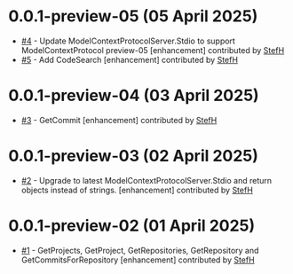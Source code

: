 # 0.0.1-preview-05 (05 April 2025)
- [#4](https://github.com/StefH/mcpserver.azuredevops/pull/4) - Update ModelContextProtocolServer.Stdio to support ModelContextProtocol preview-05 [enhancement] contributed by [StefH](https://github.com/StefH)
- [#5](https://github.com/StefH/mcpserver.azuredevops/pull/5) - Add CodeSearch [enhancement] contributed by [StefH](https://github.com/StefH)

# 0.0.1-preview-04 (03 April 2025)
- [#3](https://github.com/StefH/mcpserver.azuredevops/pull/3) - GetCommit [enhancement] contributed by [StefH](https://github.com/StefH)

# 0.0.1-preview-03 (02 April 2025)
- [#2](https://github.com/StefH/mcpserver.azuredevops/pull/2) - Upgrade to latest ModelContextProtocolServer.Stdio and return objects instead of strings. [enhancement] contributed by [StefH](https://github.com/StefH)

# 0.0.1-preview-02 (01 April 2025)
- [#1](https://github.com/StefH/mcpserver.azuredevops/pull/1) - GetProjects, GetProject, GetRepositories, GetRepository and GetCommitsForRepository [enhancement] contributed by [StefH](https://github.com/StefH)

